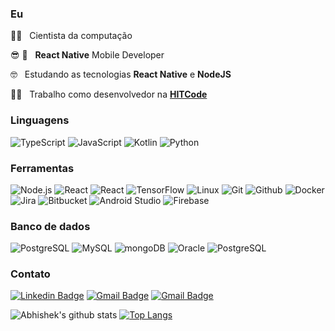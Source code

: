 
### Eu
<p>
  👨‍🎓️ &nbsp; Cientista da computação
</p>
<p>
  😎️ 📲 &nbsp; <b>React Native</b> Mobile Developer 
</p>
<p>
  🤓️ &nbsp; Estudando as tecnologias <b>React Native</b> e <b>NodeJS</b>
</p>
<p>
  👨‍💻️ &nbsp; Trabalho como desenvolvedor na <a href="https://hitcode.com.br/"><b>HITCode</b></a>
</p>

### Linguagens

![TypeScript](https://img.shields.io/badge/-TypeScript-000?&logo=TypeScript&logoColor=007ACC)
![JavaScript](https://img.shields.io/badge/-JavaScript-000?&logo=JavaScript&logoColor=ddc508)
![Kotlin](https://img.shields.io/badge/-Kotlin-000?&logo=Kotlin&logoColor=f88728)
![Python](https://img.shields.io/badge/-Python-000?&logo=python)

### Ferramentas

![Node.js](https://img.shields.io/badge/-Node.js-000?&logo=node.js)
![React](https://img.shields.io/badge/-React-000?&logo=React)
![React](https://img.shields.io/badge/-React%20Native-000?&logo=React&logoColor=00d7fe)
![TensorFlow](https://img.shields.io/badge/-TensorFlow-000?&logo=TensorFlow&logoColor=e35a2b)
![Linux](https://img.shields.io/badge/-Linux-000?&logo=Linux&logoColor=FCC624)
![Git](https://img.shields.io/badge/-Git-000?&logo=Git&logoColor=f05033)
![Github](https://img.shields.io/badge/-Github-000?&logo=GitHub&logoColor=ffffff)
![Docker](https://img.shields.io/badge/-Docker-000?&logo=Docker)
![Jira](https://img.shields.io/badge/-Jira-000?&logo=Jira-Software&logoColor=0052CC)
![Bitbucket](https://img.shields.io/badge/-Bitbucket-000?&logo=Bitbucket&logoColor=0558d2)
![Android Studio](https://img.shields.io/badge/-AndroidStudio-000?&logo=Android&logoColor=86b950)
![Firebase](https://img.shields.io/badge/-Firebase-000?&logo=Firebase&logoColor=ffca44)

### Banco de dados

![PostgreSQL](https://img.shields.io/badge/-PostgreSQL-000?&logo=Postgresql&logoColor=316192)
![MySQL](https://img.shields.io/badge/-MySQL-000?&logo=Mysql&logoColor=50bffa)
![mongoDB](https://img.shields.io/badge/-mongoDB-000?&logo=Mongodb&logoColor=10aa50)
![Oracle](https://img.shields.io/badge/-ORACLE-000?&logo=Oracle&logoColor=ee2d32)
![PostgreSQL](https://img.shields.io/badge/-PostgreSQL-000?&logo=Postgresql&logoColor=316192)


### Contato
[![Linkedin Badge](https://img.shields.io/badge/-Igor%20Rodrigues-6633cc?style=flat-square&logo=Linkedin&logoColor=white&link=https://www.linkedin.com/in/igorsteixeira94/)](https://www.linkedin.com/in/igorsteixeira94/) 
[![Gmail Badge](https://img.shields.io/badge/igorsteixeira94@gmail.com-6633cc?style=flat-square&logo=Gmail&logoColor=white&link=mailto:igorsteixeira94@gmail.com)](mailto:igorsteixeira94@gmail.com) 
[![Gmail Badge](https://img.shields.io/badge/Site%20Pessoal-6633cc?style=flat-square&logo=firefox&logoColor=white&link=https://igorteixeira.com.br)](https://igorteixeira.com.br) 

![Abhishek's github stats](https://github-readme-stats.vercel.app/api?username=igorsteixeira94&show_icons=true&hide_border=true&theme=dracula)
[![Top Langs](https://github-readme-stats.vercel.app/api/top-langs/?username=igorsteixeira94&layout=compact&theme=dracula)](https://github.com/anuraghazra/github-readme-stats)

